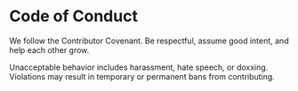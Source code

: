 # Code of Conduct

We follow the Contributor Covenant. Be respectful, assume good intent, and help each other grow.

Unacceptable behavior includes harassment, hate speech, or doxxing. Violations may result in temporary or permanent bans from contributing.
